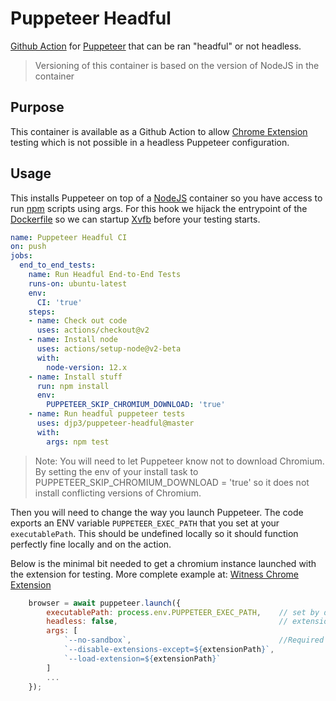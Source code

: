# Puppeteer Headful

[Github Action](https://github.com/features/actions) for [Puppeteer](https://github.com/GoogleChrome/puppeteer) that can be ran "headful" or not headless.

> Versioning of this container is based on the version of NodeJS in the container

## Purpose
This container is available as a Github Action to allow [Chrome Extension](https://pptr.dev/#?product=Puppeteer&version=v1.18.1&show=api-working-with-chrome-extensions) testing which is not possible in a headless Puppeteer configuration.

## Usage

This installs Puppeteer on top of a [NodeJS](https://nodejs.org) container so you have access to run [npm](https://www.npmjs.com) scripts using args. For this hook we hijack the entrypoint of the [Dockerfile](https://docs.docker.com/engine/reference/builder/) so we can startup [Xvfb](https://www.x.org/releases/X11R7.6/doc/man/man1/Xvfb.1.xhtml) before your testing starts.

```yaml
name: Puppeteer Headful CI
on: push
jobs:
  end_to_end_tests:
    name: Run Headful End-to-End Tests 
    runs-on: ubuntu-latest
    env:
      CI: 'true'
    steps:
    - name: Check out code
      uses: actions/checkout@v2
    - name: Install node 
      uses: actions/setup-node@v2-beta
      with:
        node-version: 12.x
    - name: Install stuff 
      run: npm install 
      env:
        PUPPETEER_SKIP_CHROMIUM_DOWNLOAD: 'true'
    - name: Run headful puppeteer tests
      uses: djp3/puppeteer-headful@master
      with:
        args: npm test
```

> Note: You will need to let Puppeteer know not to download Chromium. By setting the env of your install task to PUPPETEER_SKIP_CHROMIUM_DOWNLOAD = 'true' so it does not install conflicting versions of Chromium.

Then you will need to change the way you launch Puppeteer. The code exports an ENV variable `PUPPETEER_EXEC_PATH` that you set at your `executablePath`. This should be undefined locally so it should function perfectly fine locally and on the action.

Below is the minimal bit needed to get a chromium instance launched with the extension for testing.  More complete example at: [Witness Chrome Extension](https://github.com/djp3/witness_chrome_extension)

```javascript
	browser = await puppeteer.launch({
		executablePath: process.env.PUPPETEER_EXEC_PATH, 	// set by docker container in github CI environment
		headless: false, 									// extension are allowed only in headful mode
		args: [
			`--no-sandbox`,									//Required for this to work in github CI environment 
			`--disable-extensions-except=${extensionPath}`,
			`--load-extension=${extensionPath}`
		]
        ...
	});
```
